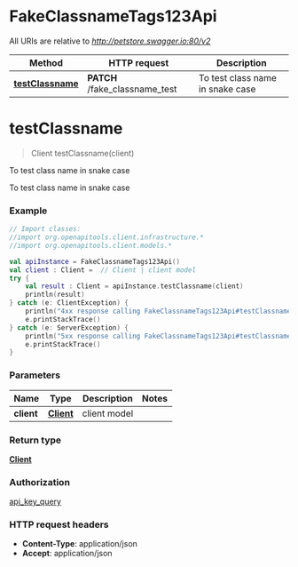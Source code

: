 # FakeClassnameTags123Api

All URIs are relative to *http://petstore.swagger.io:80/v2*

Method | HTTP request | Description
------------- | ------------- | -------------
[**testClassname**](FakeClassnameTags123Api.md#testClassname) | **PATCH** /fake_classname_test | To test class name in snake case


<a name="testClassname"></a>
# **testClassname**
> Client testClassname(client)

To test class name in snake case

To test class name in snake case

### Example
```kotlin
// Import classes:
//import org.openapitools.client.infrastructure.*
//import org.openapitools.client.models.*

val apiInstance = FakeClassnameTags123Api()
val client : Client =  // Client | client model
try {
    val result : Client = apiInstance.testClassname(client)
    println(result)
} catch (e: ClientException) {
    println("4xx response calling FakeClassnameTags123Api#testClassname")
    e.printStackTrace()
} catch (e: ServerException) {
    println("5xx response calling FakeClassnameTags123Api#testClassname")
    e.printStackTrace()
}
```

### Parameters

Name | Type | Description  | Notes
------------- | ------------- | ------------- | -------------
 **client** | [**Client**](Client.md)| client model |

### Return type

[**Client**](Client.md)

### Authorization

[api_key_query](../README.md#api_key_query)

### HTTP request headers

 - **Content-Type**: application/json
 - **Accept**: application/json

